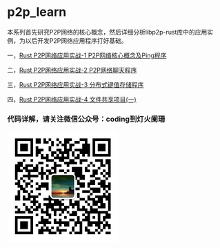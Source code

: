 # p2p_learn
本系列首先研究P2P网络的核心概念，然后详细分析libp2p-rust库中的应用实例，为以后开发P2P网络应用程序打好基础。

一，[Rust P2P网络应用实战-1 P2P网络核心概念及Ping程序](https://mp.weixin.qq.com/s?__biz=Mzg5MjA1ODYzNg==&mid=2247484736&idx=1&sn=005ccb89105809b68790600086da5b7a&chksm=cfc2a823f8b5213589c57d003cf971a4d64e60146b0089819c228a0221a118482767ffdbdc9b&token=1377655978&lang=zh_CN#rd)  

二，[Rust P2P网络应用实战-2 P2P网络聊天程序](https://mp.weixin.qq.com/s?__biz=Mzg5MjA1ODYzNg==&mid=2247484756&idx=1&sn=6de94e70e84284f022067d64fde5c064&chksm=cfc2a837f8b52121cbb9a58cfdbd89940738ef57b78c2b42e34d8ec05413d31693c3f5aed86e&token=1377655978&lang=zh_CN#rd)  

三，[Rust P2P网络应用实战-3 分布式键值存储程序](https://mp.weixin.qq.com/s?__biz=Mzg5MjA1ODYzNg==&mid=2247484801&idx=1&sn=b7af50e76445720ef8ef288afcfd458e&chksm=cfc2a8e2f8b521f417611fd07659525db51fd5a1cd74b8795ba5f692895a1b1f35481fcd5a7d&token=1377655978&lang=zh_CN#rd)  

四，[Rust P2P网络应用实战-4 文件共享项目(一)](https://mp.weixin.qq.com/s?__biz=Mzg5MjA1ODYzNg==&mid=2247484842&idx=1&sn=0c4271d47ec85db372d782653c3cbf4e&chksm=cfc2a8c9f8b521df92c71a33a221d5821a0dfc43692960200152e5bc7407c348332d6c7d7ac7&token=769037388&lang=zh_CN#rd)  


### 代码详解，请关注微信公众号：coding到灯火阑珊

![Image](https://github.com/Justin02180218/distribute-election-bully/blob/master/qrcode_for_gh_8a5b7b90c100_258.jpg)
